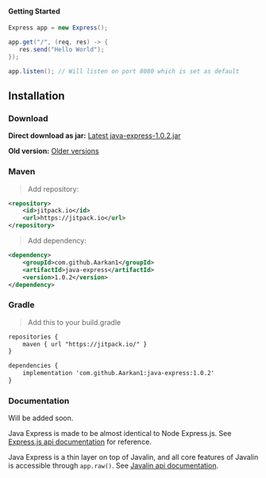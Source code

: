 #### Getting Started
```java
Express app = new Express();

app.get("/", (req, res) -> {
   res.send("Hello World");
});

app.listen(); // Will listen on port 8080 which is set as default
```

## Installation

### Download
**Direct download as jar:** 
[Latest java-express-1.0.2.jar](https://github.com/Aarkan1/java-express/raw/main/releases/java-express-1.0.2.jar)

**Old version:**
[Older versions](https://github.com/Aarkan1/java-express/tree/master/releases)

### Maven
> Add repository:
```xml
<repository>
    <id>jitpack.io</id>
    <url>https://jitpack.io</url>
</repository>
```

> Add dependency:
```xml
<dependency>
    <groupId>com.github.Aarkan1</groupId>
    <artifactId>java-express</artifactId>
    <version>1.0.2</version>
</dependency>
```

### Gradle
> Add this to your build.gradle
```xml
repositories {
    maven { url "https://jitpack.io/" }
}

dependencies {
    implementation 'com.github.Aarkan1:java-express:1.0.2'
}
```

### Documentation
Will be added soon.

Java Express is made to be almost identical to Node Express.js. See [Express.js api documentation](https://expressjs.com/en/5x/api.html#app) for reference.

Java Express is a thin layer on top of Javalin, and all core features of Javalin is accessible through `app.raw()`.
See [Javalin api documentation](https://javalin.io/documentation).